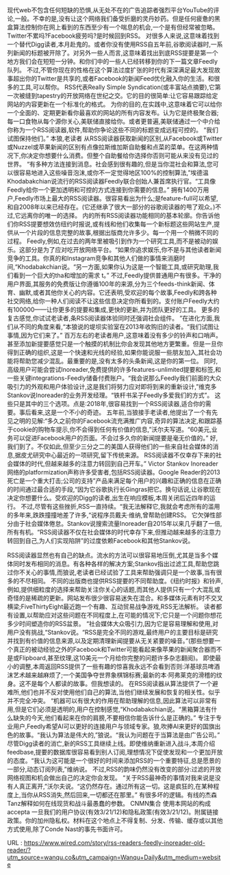 现代web不包含任何短缺的恐惧,从无处不在的广告追踪者强烈平台YouTube的评论,一般。不幸的是,没有让这个网络我们备受折磨的灵丹妙药。但是任何疲惫的黑盒算法控制你在网上看到的东西至少有一个喘息的机会,一个是有但经常被忽略。Twitter不累吗?Facebook疲劳吗?是时候回到RSS。 
 对很多人来说,这意味着找到一个替代Digg读者,本月赴鬼的。或者你没有使用RSS自五年前,谷歌阅读器时,一系列新闻的标题被开除了。对另外一些人而言,这意味着找出到底RSS提要是第一个地方我们会在短短一分钟。和你们中的一些人已经转移到你的下一篇文章Feedly队列。 
 不过,不管你现在的性格在这个算法过度扩张的时代有深深满足最大发现故事超出你的Twitter是共享的,或者Facebook的新闻Feed优化融入你的生活。和很多的工具,可以帮你。 
 RSS代表Really Simple Syndication(或丰富站点摘要),它第一次被缝到tapestry的开放网络在世纪之交。它的目的很简单:让它容易跟踪给定网站的内容更新在一个标准化的格式。 
 为你的目的,在实践中,这意味着它可以给你一个全面的、定期更新看你最喜欢的网站的所有内容发布。认为它是终极聚合器;每一口食物从每个源你关心,美联储直接给你。或者更普遍,美联储通过一个中介给你称为一个RSS阅读器,软件,帮助你争论这些不同的标题变成远程可控的。 
 “我们试图保持他们。” 
 本狼,老读者 
 从RSS阅读器获取新闻的区别,从Facebook或Twitter或Nuzzel或苹果新闻的区别有点像拉斯维加斯自助餐和点菜的菜单。在这两种情况下,你决定你想要什么消费。但整个自助餐给你选择你否则可能从来没有见过的世界。 
 “有多种方法连接到消息。社会感到很有趣的,但是当你混社会和算法,您可以很容易地进入这些噪音泡沫,或你不一定觉得地区100%的控制算法,”埃德温Khodabakchian说流行的RSS阅读器Feedly联合创始人兼首席执行官。“工具像Feedly给你一个更加透明和可控的方式连接到你需要的信息。” 
 拥有1400万用户,Feedly市场上最大的RSS阅读器。很容易看出为什么;是feature-full可以希望,和自2008年以来已经存在。(它还继承了很大一部分的谷歌阅读器的甩了观众。)不过,它远离你的唯一的选择。 
 内的所有RSS阅读器功能相同的基本轮廓。你告诉他们你RSS提要想效仿纽约时报说,或有线和他们收集每一个新标题这些网站生产,提供从一个片段的信息完整的故事,根据出版商允许多少。每一个用一个稍微不同的过程。 
 Feedly,例如,在过去的两年里被吸引到作为一个研究工具,而不是被动的娱乐。这部分是为了应对吃开放网络平台。“如果你追求娱乐,你不是与其他读者新闻竞争的工具。你真的和Instagram竞争和其他人们做的事情来消磨时间,“Khodabakchian说。“另一方面,如果你认为这是一个智能工具,或研究助理,我们看到一个巨大的tha和增加的需求 
 t。” 
 不过,Feedly提供普通用户有很多。干净的用户界面,其服务的免费版让你遵循100年的来源,分为三个feeds-think新闻、体育、幽默,或者其他你关心的内容。它还表明,受欢迎的每个故事,Feedly和跨各种社交网络,给你一种人们阅读不让这些信息决定你所看到的。支付账户Feedly大约有100000——让你更多的提要和集成,更快的更新,并为团队更好的工具。 
 更多的复古感觉,你试试老读者,条RSS阅读器体验同时还强调社会组件。 
 ”在进化方面,我们从不同的角度来看,“本狼说的堤坝实验室在2013年收购旧的读者。“我们试图让事情,因为它们来了。” 
 百万左右的老读者用户,这意味着没有多少的铃声和口哨声。甚至添加新提要感觉只是一个触摸的机制比你会发现其他地方更繁重。但是一旦你得到正确的组织,这是一个快速和光线的经验,如果你能说服一些朋友加入,其社会功能将帮助您减少混乱。最重要的是,没有太多的头条新闻,这是你的第一位。 
 同时,高级用户可能会尝试Inoreader,免费提供的许多features-unlimited提要和标签,和一些关键integrations-Feedly储备付费账户。“我会说那么Feedly我们前面的大众吸引力的外观和用户体验设计,这是我们将努力应对即将到来的重新设计,”维克多Stankov说Inoreader的业务开发经理。“铁杆书呆子Feedly多爱我们的方式”。 
 这些只是其中的三个选项。点是:2018年,很容易找到一个RSS阅读器,适合你的需要。事后看来,这是一个不小的奇迹。 
 五年前,当狼接手老读者,他提出了一个有先见之明的见解:“多久之前你的Facebook流充满推广内容,奇异的算法决定,和跟踪基于cookie的购物车提示,你不会得到任何有价值的信息,”沃尔夫写道。“60美元,业务可以促进Facebook用户的页面。不会过多久你的新闻提要是毫无价值的。” 
 好,我们到了。不仅如此,但至少三分之二的美国人获得他们的一些来自社会媒体的消息,据皮尤研究中心最近的一项研究,留下传统来源。 
 RSS阅读器不仅幸存下来的社会媒体的时代,但越来越多的注意力转回到自己开车。” 
 Victor Stankov Inoreader 
 网络的platformization声称许多受害者,包括RSS阅读器。Google Reader的2013死亡是一个重大打击;公司的支持”产品来满足每个用户的兴趣和正确的信息在正确的时间通过最合适的手段,“因为它谷歌执行长Gingras把它。换句话说,让谷歌现在决定你想要什么。受欢迎的Digg的读者,出生在响应模板,本周关闭后近四年的运行。 
 不过,尽管有这些挫折,RSS一直持续。“我无法解释它,我就会考虑所有的滥用的多年来,跌跌撞撞地差了许多,“说程序员戴夫·维纳,曾帮助创建RSS。 
 它欠弹性部分由于社会媒体倦怠。Stankov说搜索流量Inoreader自2015年以来几乎翻了一倍,所有有机。“RSS阅读器不仅在社会媒体的时代幸存下来,但推动越来越多的注意力转回到自己,为人们实现陷阱”的过度依赖Facebook和其他Stankov说。 
  
 RSS阅读器显然也有自己的缺点。流水的方法可以很容易地压倒,尤其是当多个媒体同时发布相同的消息。有各种各样的解决方案;Stankov指出过滤工具,帮助您跳过你不关心的事情,而狼说,老读者已经试验了工具来帮助强调只是一个故事,当有很多的不尽相同。 
 不同的出版商也提供RSS提要的不同帮助度。《纽约时报》和铃声,例如,提供细粒度的选择来帮助关注你关心的话题,而其他人提供只有一个大混乱或奇怪的是稀疏的更新。网站发布很少很容易迷失在混合。和多媒体元素有时不交叉横梁;FiveThirtyEight最近跑一个有趣、互动贸易战争游戏,RSS无法解析。 
 读者都有设置,以帮助应对这些问题在不同程度上,在可能的情况下;它只是一个问题你想花多少时间塑造你的RSS盆景。 
 “社会媒体大众吸引力,因为它是容易理解和使用,对用户没有挑战,“Stankov说。“RSS是完全不同的游戏,最终用户的主要目标是研究并找到有价值的信息来源,以及定期清理新闻提要从无关紧要的噪音。”(那些想要一个真正的被动经验之外的Facebook和Twitter可能看起来像苹果的新闻聚合器而不是或Flipboard,甚至纹理,这10美元一个月给你完整的问题许多杂志翻阅)。 
 即使最小的调整,本周返回RSS提供了一些有趣的惊喜我永远不会看到否则:洋基球员啤酒沫艺术越来越麻烦了;一个美国争夺世界象棋锦标赛;最新的本·阿弗莱克的滑稽的纹身。这不是每个人都读的故事。但我想读的。 
 在RSS阅读器从算法提供了一个避难所,他们也并不反对使用他们自己的算法,当他们继续发展和恢复的相关性。似乎并不完全冲突。 
 “机器可以有很大的作用在帮助理解的信息,因此算法可以非常有用,但是它们必须是透明的,用户在控制感觉,“Khodabakchian说。“黑箱算法有什么缺失的今天,他们看起来在你的肩膀,不要相信你能告诉什么是正确的。” 
 专注于专业用户,Feedly希望AI可以更好的连接用户与领域专家。狼,吹捧AI来更好的国旗出色的故事。“我认为算法是伟大的,”狼说。“我认为问题在于当算法是由广告公司。” 
 尽管Digg读者的消亡,新的RSS工具继续上线。即使维纳重新进入战斗,本周介绍feedbase,提要的数据库很容易看到别人订阅,理想情况下促使发现和一个更加开放的态度。“我认为这可能是一个很好的时间来添加RSS的一个重要特征,总是愿景的一部分,动态订阅列表,”维纳说。 
 不过,RSS的韵味仍然没有改变的部分:过滤的开放网络视图和机会做出自己的决定你会发现。 
 “关于RSS最神奇的事情对我来说是没有人真正离开,”沃尔夫说。“这仍然存在。通过所有这一切。这是疯狂的,在某种程度上,当你从RSS消失,然后回来,一切都还在那里。” 
 有很多坏的逻辑。有线的杰森Tanz解释如何在线现货和战斗最愚蠢的参数。 
 CNMN集合 
 使用本网站的构成accepta 
 一旦我们的用户协议(有效3/21/12)和隐私政策(有效3/21/12)。附属链接政策。你的加州隐私权。材料在这个地点上不得复制、分发、传输、缓存或以其他方式使用,除了Conde Nast的事先书面许可。 
  
   
  URL : https://www.wired.com/story/rss-readers-feedly-inoreader-old-reader/?utm_source=wanqu.co&utm_campaign=Wanqu+Daily&utm_medium=website